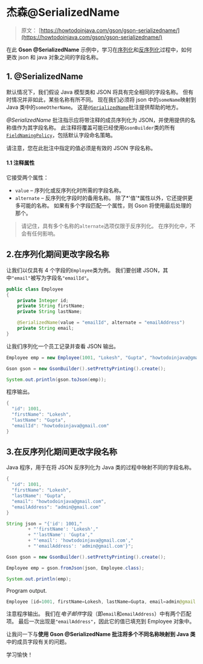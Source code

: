 # 杰森@SerializedName

> 原文： [https://howtodoinjava.com/gson/gson-serializedname/](https://howtodoinjava.com/gson/gson-serializedname/)

在此 **Gson @SerializedName** 示例中，学习在[序列化](https://howtodoinjava.com/java/serialization/a-mini-guide-for-implementing-serializable-interface-in-java/)和[反序列化](https://howtodoinjava.com/java/serialization/how-deserialization-process-happen-in-java/)过程中，如何更改 json 和 java 对象之间的字段名称。

## 1\. @SerializedName

默认情况下，我们假设 Java 模型类和 JSON 将具有完全相同的字段名称。 但有时情况并非如此，某些名称有所不同。 现在我们必须将 json 中的`someName`映射到 Java 类中的`someOtherName`。 这是[`@SerializedName`](https://static.javadoc.io/com.google.code.gson/gson/2.8.5/com/google/gson/annotations/SerializedName.html)批注提供帮助的地方。

*@SerializedName* 批注指示应将带注释的成员序列化为 JSON，并使用提供的名称值作为其字段名称。 此注释将覆盖可能已经使用`GsonBuilder`类的所有[`FieldNamingPolicy`](https://static.javadoc.io/com.google.code.gson/gson/2.8.5/com/google/gson/FieldNamingPolicy.html)，包括默认字段命名策略。

请注意，您在此批注中指定的值必须是有效的 JSON 字段名称。

#### 1.1 注释属性

它接受两个属性：

*   `value` – 序列化或反序列化时所需的字段名称。
*   `alternate` – 反序列化字段时的备用名称。 除了*'值'*属性以外，它还提供更多可能的名称。 如果有多个字段匹配一个属性，则 Gson 将使用最后处理的那个。

> 请记住，具有多个名称的`alternate`选项仅限于反序列化。 在序列化中，不会有任何影响。

## 2.在序列化期间更改字段名称

让我们以仅具有 4 个字段的`Employee`类为例。 我们要创建 JSON，其中`"email"`被写为字段名`"emailId"`。

```java
public class Employee 
{
	private Integer id;
    private String firstName;
    private String lastName;

    @SerializedName(value = "emailId", alternate = "emailAddress")
    private String email;
}

```

让我们序列化一个员工记录并查看 JSON 输出。

```java
Employee emp = new Employee(1001, "Lokesh", "Gupta", "howtodoinjava@gmail.com");

Gson gson = new GsonBuilder().setPrettyPrinting().create();  

System.out.println(gson.toJson(emp));

```

程序输出。

```java
{
  "id": 1001,
  "firstName": "Lokesh",
  "lastName": "Gupta",
  "emailId": "howtodoinjava@gmail.com"
}

```

## 3.在反序列化期间更改字段名称

Java 程序，用于在将 JSON 反序列化为 Java 类的过程中映射不同的字段名称。

```java
{
  "id": 1001,
  "firstName": "Lokesh",
  "lastName": "Gupta",
  "email": "howtodoinjava@gmail.com",
  "emailAddress": "admin@gmail.com"
}

```

```java
String json = "{'id': 1001,"
		+ "'firstName': 'Lokesh',"
		+ "'lastName': 'Gupta',"
		+ "'email': 'howtodoinjava@gmail.com',"
		+ "'emailAddress': 'admin@gmail.com'}";

Gson gson = new GsonBuilder().setPrettyPrinting().create(); 

Employee emp = gson.fromJson(json, Employee.class);

System.out.println(emp);

```

Program output.

```java
Employee [id=1001, firstName=Lokesh, lastName=Gupta, email=admin@gmail.com]

```

注意程序输出。 我们在*电子邮件*字段（即`email`和`emailAddress`）中有两个匹配项。 最后一次出现是`"emailAddress"`，因此它的值已填充到 Employee 对象中。

让我问一下与**使用 Gson **@SerializedName** 批注将多个不同名称映射到 Java 类**中的成员字段有关的问题。

学习愉快！